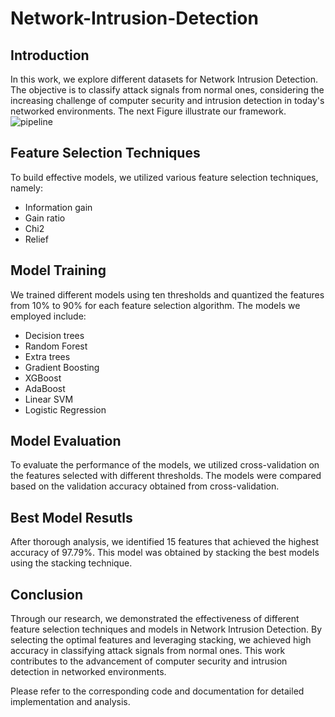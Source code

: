 # Network-Intrusion-Detection

## Introduction
In this work, we explore different datasets for Network Intrusion Detection. The objective is to classify attack signals from normal ones, considering the increasing challenge of computer security and intrusion detection in today's networked environments. The next Figure illustrate our framework.
![pipeline](https://github.com/yousofsaleh25/Network-Intrusion-Detection/assets/43546116/08274850-2e21-41f2-846a-0de7c2e3ffdd)

## Feature Selection Techniques
To build effective models, we utilized various feature selection techniques, namely:

- Information gain
- Gain ratio
- Chi2
- Relief

## Model Training
We trained different models using ten thresholds and quantized the features from 10% to 90% for each feature selection algorithm. The models we employed include:

- Decision trees
- Random Forest
- Extra trees
- Gradient Boosting
- XGBoost
- AdaBoost
- Linear SVM
- Logistic Regression

## Model Evaluation
To evaluate the performance of the models, we utilized cross-validation on the features selected with different thresholds. The models were compared based on the validation accuracy obtained from cross-validation.

## Best Model Resutls

After thorough analysis, we identified 15 features that achieved the highest accuracy of 97.79%. This model was obtained by stacking the best models using the stacking technique.

## Conclusion 
Through our research, we demonstrated the effectiveness of different feature selection techniques and models in Network Intrusion Detection. By selecting the optimal features and leveraging stacking, we achieved high accuracy in classifying attack signals from normal ones. This work contributes to the advancement of computer security and intrusion detection in networked environments.

Please refer to the corresponding code and documentation for detailed implementation and analysis.
